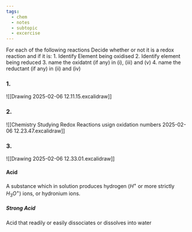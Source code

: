 ```yaml
---
tags:
  - chem
  - notes
  - subtopic
  - excercise
---
```

For each of the following reactions
 Decide whether or not it is a redox reaction and if it is:
	1. Identify Element being oxidised
	2. Identify element being reduced
	3. name the oxidatnt (if any) in (i), (iii) and (v)
	4. name the reductant (if any) in (ii) and (iv)

### 1. 
![[Drawing 2025-02-06 12.11.15.excalidraw]]

### 2. 
![[Chemistry Studying Redox Reactions usign oxidation numbers 2025-02-06 12.23.47.excalidraw]]


### 3. 
![[Drawing 2025-02-06 12.33.01.excalidraw]]





#### Acid
A substance which in solution produces hydrogen ($H^+$ or more strictly $H_3O^+$) ions, or hydronium ions. 
##### Strong Acid
Acid that readily or easily dissociates or dissolves into water
